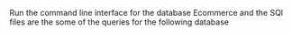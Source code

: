 Run the command line interface for the database Ecommerce and the SQl files are the some of the queries for the following database
